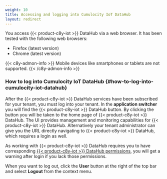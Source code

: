 ```yaml
---
weight: 10
title: Accessing and logging into Cumulocity IoT DataHub
layout: redirect
---
```


You access {{< product-c8y-iot >}} DataHub via a web browser. It has been tested with the following web browsers:

* Firefox (latest version)
* Chrome (latest version)

{{< c8y-admon-info >}}
Mobile devices like smartphones or tablets are not supported.
{{< /c8y-admon-info >}}

### How to log into Cumulocity IoT DataHub {#how-to-log-into-cumulocity-iot-datahub}

After the {{< product-c8y-iot >}} DataHub services have been subscribed for your tenant, you must log into your tenant. In the **application switcher** you will find the {{< product-c8y-iot >}} DataHub button. By clicking the button you will be taken to the home page of {{< product-c8y-iot >}} DataHub. The UI provides management and monitoring capabilities for {{< product-c8y-iot >}} DataHub. Alternatively your tenant administrator can give you the URL directly navigating to {{< product-c8y-iot >}} DataHub, which requires a login as well.

As working with {{< product-c8y-iot >}} DataHub requires you to have corresponding [{{< product-c8y-iot >}} DataHub permissions](/datahub/setting-up-datahub/#defining-permissions), you will get a warning after login if you lack those permissions.

When you want to log out, click the **User** button at the right of the top bar and select **Logout** from the context menu.
